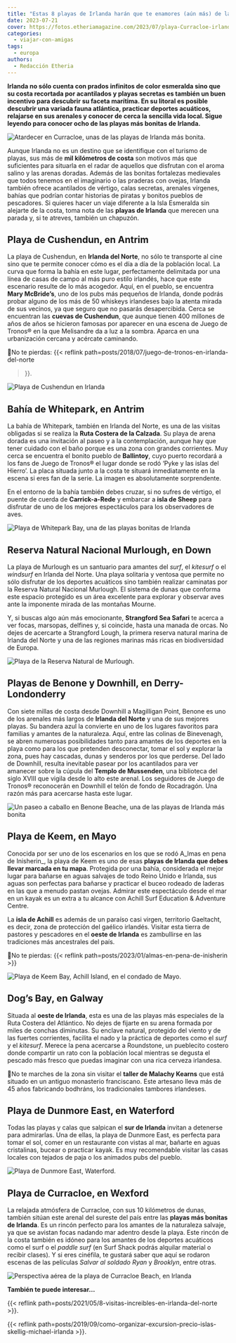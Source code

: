 ```yaml
---
title: "Estas 8 playas de Irlanda harán que te enamores (aún más) de la isla"
date: 2023-07-21
cover: https://fotos.etheriamagazine.com/2023/07/playa-Curracloe-irlanda.jpg
categories: 
  - viajar-con-amigas
tags: 
  - europa
authors: 
  - Redacción Etheria
---
```


**Irlanda no sólo cuenta con prados infinitos de color esmeralda sino que su costa 
recortada por acantilados y playas secretas es también un buen incentivo para descubrir 
su faceta marítima. En su litoral es posible descubrir una variada fauna atlántica, 
practicar deportes acuáticos, relajarse en sus arenales y conocer de cerca la sencilla 
vida local. Sigue leyendo para conocer ocho de las playas más bonitas de Irlanda.** 

![Atardecer en Curracloe, unas de las playas de Irlanda más bonita.](https://fotos.etheriamagazine.com/2023/07/playa-Curracloe-irlanda.jpg "Atardecer en la playa de Curracloe. © Celtic Routes")

Aunque Irlanda no es un destino que se identifique con el turismo de playas, sus más de 
**mil kilómetros de costa** son motivos más que suficientes para situarla en el radar de 
aquellos que disfrutan con el aroma salino y las arenas doradas. Además de las bonitas 
fortalezas medievales que todos tenemos en el imaginario o las praderas con ovejas, 
Irlanda también ofrece acantilados de vértigo, calas secretas, arenales vírgenes, bahías 
que podrían contar historias de piratas y bonitos pueblos de pescadores. Si quieres 
hacer un viaje diferente a la Isla Esmeralda sin alejarte de la costa, toma nota de las 
**playas de Irlanda** que merecen una parada y, si te atreves, también un chapuzón. 

## Playa de Cushendun, en Antrim

La playa de Cushendun, en **Irlanda del Norte**, no sólo te transporte al cine sino que 
te permite conocer cómo es el día a día de la población local. La curva que forma la 
bahía en este lugar, perfectamente delimitada por una línea de casas de campo al más 
puro estilo irlandés, hace que este escenario resulte de lo más acogedor. Aquí, en el 
pueblo, se encuentra **Mary McBride’s**, uno de los pubs más pequeños de Irlanda, donde 
podrás probar alguno de los más de 50 whiskeys irlandeses bajo la atenta mirada de sus 
vecinos, ya que seguro que no pasarás desapercibida. Cerca se encuentran las **cuevas de 
Cushendun**, que aunque tienen 400 millones de años de años se hicieron famosas por 
aparecer en una escena de Juego de Tronos® en la que Melisandre da a luz a la sombra. 
Aparca en una urbanización cercana y acércate caminando. 

📍No te pierdas: {{< reflink path=posts/2018/07/juego-de-tronos-en-irlanda-del-norte 
>}}. 

![Playa de Cushendun en Irlanda](https://fotos.etheriamagazine.com/2023/07/playa-Cushendun-juego-tronos-irlanda.jpg "Playa de Cushendun, localización de Juego de Tronos. © Stefan Schnebelt/ Turismo de Irlanda")

## Bahía de Whitepark, en Antrim

La bahía de Whitepark, también en Irlanda del Norte, es una de las visitas obligadas si 
se realiza la **Ruta Costera de la Calzada**. Su playa de arena dorada es una invitación 
al paseo y a la contemplación, aunque hay que tener cuidado con el baño porque es una 
zona con grandes corrientes. Muy cerca se encuentra el bonito pueblo de **Ballintoy**, 
cuyo puerto recordará a los fans de Juego de Tronos® el lugar donde se rodó ‘Pyke y las 
islas del Hierro’. La placa situada junto a la costa te situará inmediatamente en la 
escena si eres fan de la serie. La imagen es absolutamente sorprendente. 

En el entorno de la bahía también debes cruzar, si no sufres de vértigo, el puente de 
cuerda de **Carrick-a-Rede** y embarcar a **isla de Sheep** para disfrutar de uno de los 
mejores espectáculos para los observadores de aves. 

![Playa de Whitepark Bay, una de las playas bonitas de Irlanda](https://fotos.etheriamagazine.com/2023/07/playa-Whitepark-Bay-irlanda.jpg "Playa de Whitepark Bay. © Chris Hill")

## Reserva Natural Nacional Murlough, en Down

La playa de Murlough es un santuario para amantes del _surf_, el _kitesurf_ o el 
_windsurf_ en Irlanda del Norte. Una playa solitaria y ventosa que permite no sólo 
disfrutar de los deportes acuáticos sino también realizar caminatas por la Reserva 
Natural Nacional Murlough. El sistema de dunas que conforma este espacio protegido es un 
área excelente para explorar y observar aves ante la imponente mirada de las montañas 
Mourne. 

Y, si buscas algo aún más emocionante, **Strangford Sea Safari** te acerca a ver focas, 
marsopas, delfines y, si coincide, hasta una manada de orcas. No dejes de acercarte a 
Strangford Lough, la primera reserva natural marina de Irlanda del Norte y una de las 
regiones marinas más ricas en biodiversidad de Europa. 

![Playa de la Reserva Natural de Murlough.](https://fotos.etheriamagazine.com/2023/07/playa-Murlough-Irlanda.jpg "Playa de la Reserva Natural de Murlough. © Bernie Brown/ Turismo de Irlanda")

## Playas de Benone y Downhill, en Derry-Londonderry

Con siete millas de costa desde Downhill a Magilligan Point, Benone es uno de los 
arenales más largos de **Irlanda del Norte** y una de sus mejores playas. Su bandera 
azul la convierte en uno de los lugares favoritos para familias y amantes de la 
naturaleza. Aquí, entre las colinas de Binevenagh, se abren numerosas posibilidades 
tanto para amantes de los deportes en la playa como para los que pretenden desconectar, 
tomar el sol y explorar la zona, pues hay cascadas, dunas y senderos por los que 
perderse. Del lado de Downhill, resulta inevitable pasear por los acantilados para ver 
amanecer sobre la cúpula del **Templo de Mussenden**, una biblioteca del siglo XVIII que 
vigila desde lo alto este arenal. Los seguidores de Juego de Tronos® reconocerán en 
Downhill el telón de fondo de Rocadragón. Una razón más para acercarse hasta este lugar. 

![Un paseo a caballo en Benone Beache, una de las playas de Irlanda más bonita](https://fotos.etheriamagazine.com/2023/07/playa-Benone-Beach-Irlanda.jpg "Playa de Benone. © Turismo de Irlanda")

## Playa de Keem, en Mayo

Conocida por ser uno de los escenarios en los que se rodó A_lmas en pena de Inisherin_, 
la playa de Keem es uno de esas **playas de Irlanda que debes llevar marcada en tu 
mapa**. Protegida por una bahía, considerada el mejor lugar para bañarse en aguas 
salvajes de todo Reino Unido e Irlanda, sus aguas son perfectas para bañarse y practicar 
el buceo rodeado de laderas en las que a menudo pastan ovejas. Admirar este espectáculo 
desde el mar en un kayak es un extra a tu alcance con Achill Surf Education & Adventure 
Centre. 

La **isla de Achill** es además de un paraíso casi virgen, territorio Gaeltacht, es 
decir, zona de protección del gaélico irlandés. Visitar esta tierra de pastores y 
pescadores en el **oeste de Irlanda** es zambullirse en las tradiciones más ancestrales 
del país. 

📍No te pierdas: {{< reflink path=posts/2023/01/almas-en-pena-de-inisherin >}} 

![Playa de Keem Bay, Achill Island, en el condado de Mayo.](https://fotos.etheriamagazine.com/2023/07/playa-Keem-Bay-Ireland.jpg "Playa de Keem Bay, en el condado de Mayo. © Failte Ireland")

## Dog’s Bay, en Galway

Situada al **oeste de Irlanda**, esta es una de las playas más especiales de la Ruta 
Costera del Atlántico. No dejes de fijarte en su arena formada por miles de conchas 
diminutas. Su enclave natural, protegido del viento y de las fuertes corrientes, 
facilita el nado y la práctica de deportes como el _surf_ y el _kitesurf_. Merece la 
pena acercarse a Roundstone, un pueblecito costero donde compartir un rato con la 
población local mientras se degusta el pescado más fresco que puedas imaginar con una 
rica cerveza irlandesa. 

📍No te marches de la zona sin visitar el **taller de Malachy Kearns** que está situado 
en un antiguo monasterio franciscano. Este artesano lleva más de 45 años fabricando 
bodhráns, los tradicionales tambores irlandeses. 

## Playa de Dunmore East, en Waterford

Todas las playas y calas que salpican el **sur de Irlanda** invitan a detenerse para 
admirarlas. Una de ellas, la playa de Dunmore East, es perfecta para tomar el sol, comer 
en un restaurante con vistas al mar, bañarte en aguas cristalinas, bucear o practicar 
kayak. Es muy recomendable visitar las casas locales con tejados de paja o los animados 
pubs del pueblo. 

![Playa de Dunmore East, Waterford.](https://fotos.etheriamagazine.com/2023/07/playa-Dunmore-irlanda.jpg "Playa de Dunmore East, Waterford. © Chris Hill")

## Playa de Curracloe, en Wexford

La relajada atmósfera de Curracloe, con sus 10 kilómetros de dunas, también sitúan este 
arenal del sureste del país entre las **playas más bonitas de Irlanda**. Es un rincón 
perfecto para los amantes de la naturaleza salvaje, ya que se avistan focas nadando mar 
adentro desde la playa. Este rincón de la costa también es idóneo para los amantes de 
los deportes acuáticos como el surf o el _paddle surf_ (en Surf Shack podrás alquilar 
material o recibir clases). Y si eres cinéfila, te gustará saber que aquí se rodaron 
escenas de las películas _Salvar al soldado Ryan_ y _Brooklyn_, entre otras. 

![Perspectiva aérea de la playa de Curracloe Beach, en Irlanda](https://fotos.etheriamagazine.com/2023/07/playa-Curracloe-Beach-irlanda.jpg "Atardecer en Curracloe, unas de las playas de Irlanda más bonitas. © Celtic Routes")

**También te puede interesar...** 

{{< reflink path=posts/2021/05/8-visitas-increibles-en-irlanda-del-norte >}}. 

{{< reflink 
path=posts/2019/09/como-organizar-excursion-precio-islas-skellig-michael-irlanda >}}.
